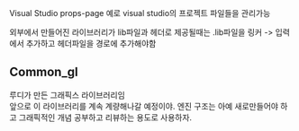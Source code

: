 Visual Studio props-page  예로 visual studio의 프로젝트 파일들을 관리가능 

외부에서 만들어진 라이브러리가  lib파일과 헤더로 제공될때는 
.lib파일을 링커 -> 입력에서 추가하고 헤더파일을 경로에 추가해야함 

## Common_gl 

루디가  만든 그래픽스 라이브러리임  
앞으로 이 라이브러리를 계속 계량해나갈 예정이야. 
엔진 구조는 아예 새로만들어야 하고 그래픽적인 개념 공부하고 리뷰하는 용도로 사용하자. 










 





